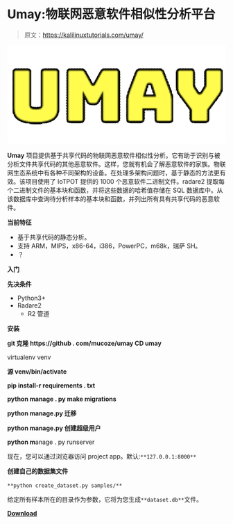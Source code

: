 # Umay:物联网恶意软件相似性分析平台

> 原文：<https://kalilinuxtutorials.com/umay/>

[![](img/87255bef30d924001d2463c993ae0da5.png)](https://blogger.googleusercontent.com/img/a/AVvXsEijJDX23RCOH42WEHiDitXyVud9F3AZJ4w9I5XOUN1BS7_Zpt74AAGaf3xrfAy4mZ4NSaoRdJAamzR8KkZHdLCMvKLLL5I9dbtE20u1DqJpMjtRHHc6g7e1oxbEqEczHeCyF6X7Z5MbCbKOOHeOjRY5nqFZ8RvPGcKkl2PX5cJD1dohaaC0z3jxPJJK=s847)

**Umay** 项目提供基于共享代码的物联网恶意软件相似性分析。它有助于识别与被分析文件共享代码的其他恶意软件。这样，您就有机会了解恶意软件的家族。物联网生态系统中有各种不同架构的设备。在处理多架构问题时，基于静态的方法更有效。该项目使用了 IoTPOT 提供的 1000 个恶意软件二进制文件。radare2 提取每个二进制文件的基本块和函数，并将这些数据的哈希值存储在 SQL 数据库中。从该数据库中查询待分析样本的基本块和函数，并列出所有具有共享代码的恶意软件。

**当前特征**

*   基于共享代码的静态分析。
*   支持 ARM，MIPS，x86-64，i386，PowerPC，m68k，瑞萨 SH。
*   ？

**入门**

**先决条件**

*   Python3+
*   Radare2
    *   R2 管道

**安装**

**git 克隆 https://github . com/mucoze/umay
CD umay**

virtualenv venv

**源 venv/bin/activate**

**pip install-r requirements . txt**

**python manage . py make migrations**

**python manage.py 迁移**

**python manage.py 创建超级用户**

**python m**anage . py runserver

现在，您可以通过浏览器访问 project app。默认:`**127.0.0.1:8000**`

**创建自己的数据集文件**

`**python create_dataset.py samples/**`

给定所有样本所在的目录作为参数，它将为您生成`**dataset.db**`文件。

[**Download**](https://github.com/mucoze/Umay)